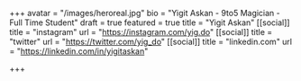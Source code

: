 +++
avatar = "/images/heroreal.jpg"
bio = "Yigit Askan - 9to5 Magician - Full Time Student"
draft = true
featured = true
title = "Yigit Askan"
[[social]]
title = "instagram"
url = "https://instagram.com/yig.do"
[[social]]
title = "twitter"
url = "https://twitter.com/yig_do"
[[social]]
title = "linkedin.com"
url = "https://linkedin.com/in/yigitaskan"

+++
